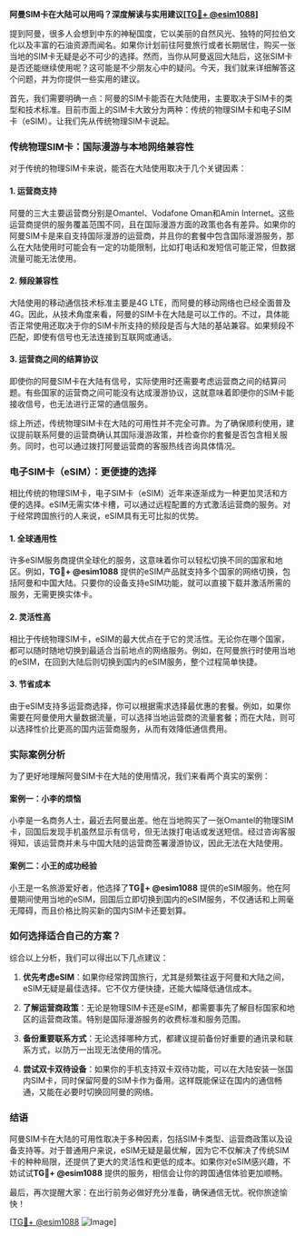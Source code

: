 **阿曼SIM卡在大陆可以用吗？深度解读与实用建议[[TG💪+ @esim1088](https://t.me/s/esim1088)]**

提到阿曼，很多人会想到中东的神秘国度，它以美丽的自然风光、独特的阿拉伯文化以及丰富的石油资源而闻名。如果你计划前往阿曼旅行或者长期居住，购买一张当地的SIM卡无疑是必不可少的选择。然而，当你从阿曼返回大陆后，这张SIM卡是否还能继续使用呢？这可能是不少朋友心中的疑问。今天，我们就来详细解答这个问题，并为你提供一些实用的建议。

首先，我们需要明确一点：阿曼的SIM卡能否在大陆使用，主要取决于SIM卡的类型和技术标准。目前市面上的SIM卡大致分为两种：传统的物理SIM卡和电子SIM卡（eSIM）。让我们先从传统物理SIM卡说起。

### 传统物理SIM卡：国际漫游与本地网络兼容性

对于传统的物理SIM卡来说，能否在大陆使用取决于几个关键因素：

#### 1. **运营商支持**
阿曼的三大主要运营商分别是Omantel、Vodafone Oman和Amin Internet。这些运营商提供的服务覆盖范围不同，且在国际漫游方面的政策也各有差异。如果你的阿曼SIM卡是来自支持国际漫游的运营商，并且你的套餐中包含国际漫游服务，那么在大陆使用时可能会有一定的功能限制，比如打电话和发短信可能正常，但数据流量可能无法使用。

#### 2. **频段兼容性**
大陆使用的移动通信技术标准主要是4G LTE，而阿曼的移动网络也已经全面普及4G。因此，从技术角度来看，阿曼的SIM卡在大陆是可以工作的。不过，具体能否正常使用还取决于你的SIM卡所支持的频段是否与大陆的基站兼容。如果频段不匹配，即使有信号也无法连接到互联网或通话。

#### 3. **运营商之间的结算协议**
即使你的阿曼SIM卡在大陆有信号，实际使用时还需要考虑运营商之间的结算问题。有些国家的运营商之间可能没有达成漫游协议，这就意味着即便你的SIM卡能接收信号，也无法进行正常的通信服务。

综上所述，传统物理SIM卡在大陆的可用性并不完全可靠。为了确保顺利使用，建议提前联系阿曼的运营商确认其国际漫游政策，并检查你的套餐是否包含相关服务。同时，也可以通过拨打阿曼运营商的客服热线咨询具体情况。

### 电子SIM卡（eSIM）：更便捷的选择

相比传统的物理SIM卡，电子SIM卡（eSIM）近年来逐渐成为一种更加灵活和方便的选择。eSIM无需实体卡槽，可以通过远程配置的方式激活运营商的服务。对于经常跨国旅行的人来说，eSIM具有无可比拟的优势。

#### 1. **全球通用性**
许多eSIM服务商提供全球化的服务，这意味着你可以轻松切换不同的国家和地区。例如，**TG💪+ @esim1088** 提供的eSIM产品就支持多个国家的网络切换，包括阿曼和中国大陆。只要你的设备支持eSIM功能，就可以直接下载并激活所需的服务，无需更换实体卡。

#### 2. **灵活性高**
相比于传统物理SIM卡，eSIM的最大优点在于它的灵活性。无论你在哪个国家，都可以随时随地切换到最适合当前地点的网络服务。例如，在阿曼旅行时使用当地的eSIM，在回到大陆后则切换到国内的eSIM服务，整个过程简单快捷。

#### 3. **节省成本**
由于eSIM支持多运营商选择，你可以根据需求选择最优惠的套餐。例如，如果你需要在阿曼使用大量数据流量，可以选择当地运营商的流量套餐；而在大陆，则可以选择性价比更高的国内运营商服务，从而有效降低通信费用。

### 实际案例分析

为了更好地理解阿曼SIM卡在大陆的使用情况，我们来看两个真实的案例：

#### 案例一：小李的烦恼
小李是一名商务人士，最近去阿曼出差。他在当地购买了一张Omantel的物理SIM卡，回国后发现手机虽然显示有信号，但无法拨打电话或发送短信。经过咨询客服得知，该运营商并未与中国大陆的运营商签署漫游协议，因此无法在大陆使用。

#### 案例二：小王的成功经验
小王是一名旅游爱好者，他选择了**TG💪+ @esim1088** 提供的eSIM服务。他在阿曼期间使用当地的eSIM，回国后立即切换到国内的eSIM服务，不仅通话和上网毫无障碍，而且价格比购买新的国内SIM卡还要划算。

### 如何选择适合自己的方案？

综合以上分析，我们可以得出以下几点建议：

1. **优先考虑eSIM**：如果你经常跨国旅行，尤其是频繁往返于阿曼和大陆之间，eSIM无疑是最佳选择。它不仅方便快捷，还能大幅降低通信成本。
   
2. **了解运营商政策**：无论是物理SIM卡还是eSIM，都需要事先了解目标国家和地区的运营商政策。特别是国际漫游服务的收费标准和服务范围。

3. **备份重要联系方式**：无论选择哪种方式，都建议提前备份好重要的通讯录和联系方式，以防万一出现无法使用的情况。

4. **尝试双卡双待设备**：如果你的手机支持双卡双待功能，可以在大陆安装一张国内SIM卡，同时保留阿曼的SIM卡作为备用。这样既能保证在国内的通信畅通，又能在必要时切换回阿曼的网络。

### 结语

阿曼SIM卡在大陆的可用性取决于多种因素，包括SIM卡类型、运营商政策以及设备支持等。对于普通用户来说，eSIM无疑是最优解，因为它不仅解决了传统SIM卡的种种局限，还提供了更大的灵活性和更低的成本。如果你对eSIM感兴趣，不妨试试**TG💪+ @esim1088** 提供的服务，相信会让你的跨国通信体验更加顺畅。

最后，再次提醒大家：在出行前务必做好充分准备，确保通信无忧。祝你旅途愉快！

[[TG💪+ @esim1088](https://t.me/s/esim1088) ![Image](https://i.postimg.cc/4NQfJmqS/Snipaste-2025-05-13-00-14-12.png)]